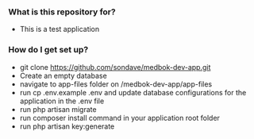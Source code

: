 
### What is this repository for? ###

* This is a test application

### How do I get set up? ###

* git clone https://github.com/sondave/medbok-dev-app.git
* Create an empty database
* navigate to app-files folder on /medbok-dev-app/app-files
* run cp .env.example .env and update database configurations for the application in the .env file 
* run php artisan migrate 
* run composer install command in your application root folder
* run php artisan key:generate
